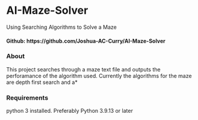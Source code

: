 # AI-Maze-Solver
Using Searching Algorithms to Solve a Maze
<h4> Github: https://github.com/Joshua-AC-Curry/AI-Maze-Solver </h4>

<h3> About </h3>
This project searches through a maze text file and outputs the perforamance of the algorithm used. Currently the algorithms for the maze are depth first search and a*

<h3> Requirements </h3>
python 3 installed. Preferably Python 3.9.13 or later

